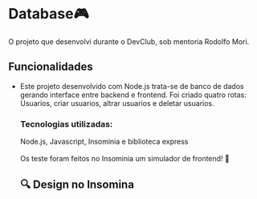 <h1> Database🎮</h1>

O projeto que desenvolvi durante o DevClub, sob mentoria Rodolfo Mori.
<h2>Funcionalidades</h2>
<ul>

<li>Este projeto desenvolvido com Node.js trata-se de banco de dados gerando interface entre backend e frontend. Foi criado quatro rotas: Usuarios, criar usuarios, altrar usuarios e deletar usuarios.

<h3><b>Tecnologias utilizadas:</b></h3>
Node.js, Javascript, Insominia e biblioteca express
<br>
<br>
Os teste foram feitos no Insominia um simulador de frontend! 🚀 

<h2>🔍 Design no Insomina</h2>
<img src="">


